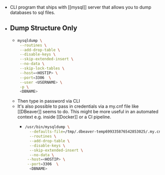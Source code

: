 - CLI program that ships with [[mysql]] server that allows you to dump databases to sql files.
- ## Dump Structure Only
	- ```bash
	  mysqldump \
	   --routines \
	   --add-drop-table \
	   --disable-keys \
	   --skip-extended-insert \
	   --no-data \
	   --skip-lock-tables \
	   --host=<HOSTIP> \
	   --port=3306  \
	   --user <USERNAME> \
	   -p \
	   <DBNAME>
	  ```
	- Then type in password via CLI
	- It's also possible to pass in credentials via a my.cnf file like [[DBeaver]] seems to do. This might be more useful in an automated context e.g. inside [[Docker]] or a CI pipeline.
		- ```bash
		  /usr/bin/mysqldump \
		    --defaults-file=/tmp/.dbeaver-temp699335876542853025/.my.cnf \
		    --routines \
		    --add-drop-table \
		    --disable-keys \
		    --skip-extended-insert \
		    --no-data \
		   --host=<HOSTIP> \
		   --port=3306  \
		    <DBNAME>
		  ```